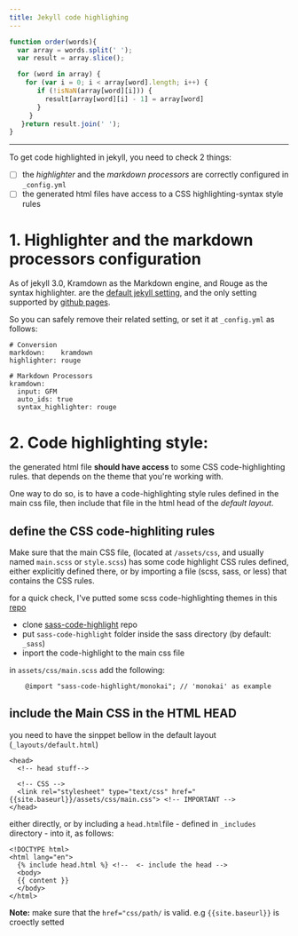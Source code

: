 ```yaml
---
title: Jekyll code highlighing
---
```


```javascript
function order(words){
  var array = words.split(' ');
  var result = array.slice();

  for (word in array) {
    for (var i = 0; i < array[word].length; i++) {
       if (!isNaN(array[word][i])) {
         result[array[word][i] - 1] = array[word]
       }
     }
   }return result.join(' ');
}
```

---

To get code highlighted in jekyll, you need to check 2 things:

- [ ] the _highlighter_ and the _markdown processors_ are correctly configured in `_config.yml`
- [ ] the generated html files have access to a CSS highlighting-syntax style rules

# 1. Highlighter and the markdown processors configuration

As of jekyll 3.0, Kramdown as the Markdown engine, and Rouge as the syntax highlighter. are the [default jekyll setting][3], and the only setting supported by [github pages][4].

So you can safely remove their related setting, or set it at  `_config.yml` as follows:


    # Conversion
    markdown:    kramdown
    highlighter: rouge

    # Markdown Processors
    kramdown:
      input: GFM
      auto_ids: true
      syntax_highlighter: rouge


# 2. Code highlighting style:

the generated html file **should have access** to some CSS code-highlighting rules. that depends on the theme that you're working with.

One way to do so, is to have a code-highlighting style rules defined in the main css file, then include that file in the html head of the _default layout_.

## define the CSS code-highliting rules

Make sure that the main CSS file, (located at `/assets/css`, and usually named `main.scss` or `style.scss`) has some code highlight CSS rules defined, either explicitly defined there, or by importing a file (scss, sass, or less) that contains the CSS rules.

for a quick check, I've putted some scss code-highlighting themes in this [repo][5]

- clone [sass-code-highlight][5] repo
- put `sass-code-highlight` folder inside  the sass directory (by default: `_sass`)
- inport the code-highlight to the main css file

in `assets/css/main.scss` add the following:

        @import "sass-code-highlight/monokai"; // 'monokai' as example


## include the Main CSS in the HTML HEAD

you need to have the sinppet bellow in the default layout (`_layouts/default.html`)

    <head>
      <!-- head stuff-->

      <!-- CSS -->
      <link rel="stylesheet" type="text/css" href="{{site.baseurl}}/assets/css/main.css"> <!-- IMPORTANT -->
    </head>


either directly, or by including a `head.html`file - defined in `_includes` directory - into it, as follows:

    <!DOCTYPE html>
    <html lang="en">
      {% include head.html %} <!--  <- include the head -->
      <body>
      {{ content }}
      </body>
    </html>


**Note:** make sure that the `href="css/path/` is valid. e.g `{{site.baseurl}}` is croectly setted

[3]: https://jekyllrb.com/docs/configuration/
[4]: https://github.com/blog/2100-github-pages-now-faster-and-simpler-with-jekyll-3-0
[5]: https://github.com/yaitloutou/sass-code-highlight
